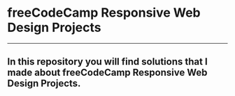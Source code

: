 # freeCodeCamp Responsive Web Design Projects
---
In this repository you will find solutions that I made about freeCodeCamp Responsive Web Design Projects.
---
